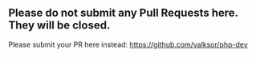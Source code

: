 Please do not submit any Pull Requests here. They will be closed.
---

Please submit your PR here instead:
https://github.com/valksor/php-dev
